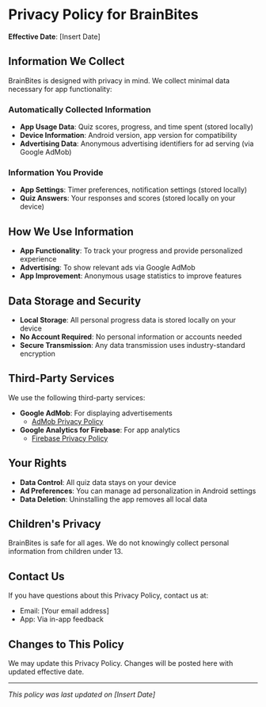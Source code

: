 # Privacy Policy for BrainBites

**Effective Date**: [Insert Date]

## Information We Collect

BrainBites is designed with privacy in mind. We collect minimal data necessary for app functionality:

### Automatically Collected Information
- **App Usage Data**: Quiz scores, progress, and time spent (stored locally)
- **Device Information**: Android version, app version for compatibility
- **Advertising Data**: Anonymous advertising identifiers for ad serving (via Google AdMob)

### Information You Provide
- **App Settings**: Timer preferences, notification settings (stored locally)
- **Quiz Answers**: Your responses and scores (stored locally on your device)

## How We Use Information

- **App Functionality**: To track your progress and provide personalized experience
- **Advertising**: To show relevant ads via Google AdMob
- **App Improvement**: Anonymous usage statistics to improve features

## Data Storage and Security

- **Local Storage**: All personal progress data is stored locally on your device
- **No Account Required**: No personal information or accounts needed
- **Secure Transmission**: Any data transmission uses industry-standard encryption

## Third-Party Services

We use the following third-party services:
- **Google AdMob**: For displaying advertisements
  - [AdMob Privacy Policy](https://policies.google.com/privacy)
- **Google Analytics for Firebase**: For app analytics
  - [Firebase Privacy Policy](https://policies.google.com/privacy)

## Your Rights

- **Data Control**: All quiz data stays on your device
- **Ad Preferences**: You can manage ad personalization in Android settings
- **Data Deletion**: Uninstalling the app removes all local data

## Children's Privacy

BrainBites is safe for all ages. We do not knowingly collect personal information from children under 13.

## Contact Us

If you have questions about this Privacy Policy, contact us at:
- Email: [Your email address]
- App: Via in-app feedback

## Changes to This Policy

We may update this Privacy Policy. Changes will be posted here with updated effective date.

---

*This policy was last updated on [Insert Date]*